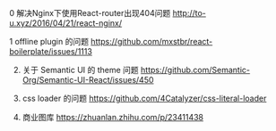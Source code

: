 
0 解决Nginx下使用React-router出现404问题
  http://to-u.xyz/2016/04/21/react-nginx/

1 offline plugin 的问题
  https://github.com/mxstbr/react-boilerplate/issues/1113
  
2. 关于 Semantic UI 的 theme 问题
  https://github.com/Semantic-Org/Semantic-UI-React/issues/450

3. css loader 的问题
  https://github.com/4Catalyzer/css-literal-loader

4. 商业图库
  https://zhuanlan.zhihu.com/p/23411438
  
   

